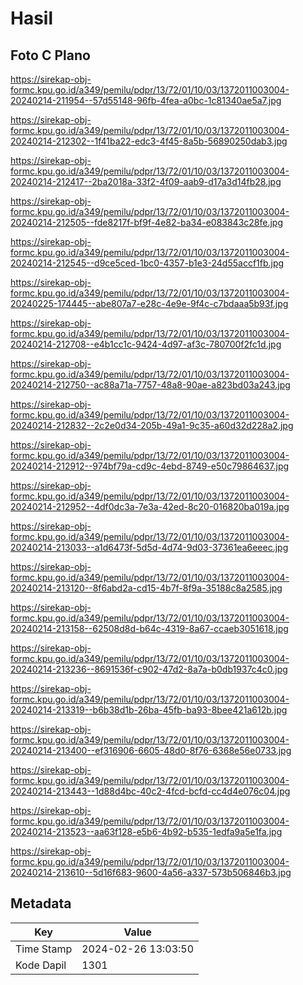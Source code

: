 # Hasil

## Foto C Plano

https://sirekap-obj-formc.kpu.go.id/a349/pemilu/pdpr/13/72/01/10/03/1372011003004-20240214-211954--57d55148-96fb-4fea-a0bc-1c81340ae5a7.jpg

https://sirekap-obj-formc.kpu.go.id/a349/pemilu/pdpr/13/72/01/10/03/1372011003004-20240214-212302--1f41ba22-edc3-4f45-8a5b-56890250dab3.jpg

https://sirekap-obj-formc.kpu.go.id/a349/pemilu/pdpr/13/72/01/10/03/1372011003004-20240214-212417--2ba2018a-33f2-4f09-aab9-d17a3d14fb28.jpg

https://sirekap-obj-formc.kpu.go.id/a349/pemilu/pdpr/13/72/01/10/03/1372011003004-20240214-212505--fde8217f-bf9f-4e82-ba34-e083843c28fe.jpg

https://sirekap-obj-formc.kpu.go.id/a349/pemilu/pdpr/13/72/01/10/03/1372011003004-20240214-212545--d9ce5ced-1bc0-4357-b1e3-24d55accf1fb.jpg

https://sirekap-obj-formc.kpu.go.id/a349/pemilu/pdpr/13/72/01/10/03/1372011003004-20240225-174445--abe807a7-e28c-4e9e-9f4c-c7bdaaa5b93f.jpg

https://sirekap-obj-formc.kpu.go.id/a349/pemilu/pdpr/13/72/01/10/03/1372011003004-20240214-212708--e4b1cc1c-9424-4d97-af3c-780700f2fc1d.jpg

https://sirekap-obj-formc.kpu.go.id/a349/pemilu/pdpr/13/72/01/10/03/1372011003004-20240214-212750--ac88a71a-7757-48a8-90ae-a823bd03a243.jpg

https://sirekap-obj-formc.kpu.go.id/a349/pemilu/pdpr/13/72/01/10/03/1372011003004-20240214-212832--2c2e0d34-205b-49a1-9c35-a60d32d228a2.jpg

https://sirekap-obj-formc.kpu.go.id/a349/pemilu/pdpr/13/72/01/10/03/1372011003004-20240214-212912--974bf79a-cd9c-4ebd-8749-e50c79864637.jpg

https://sirekap-obj-formc.kpu.go.id/a349/pemilu/pdpr/13/72/01/10/03/1372011003004-20240214-212952--4df0dc3a-7e3a-42ed-8c20-016820ba019a.jpg

https://sirekap-obj-formc.kpu.go.id/a349/pemilu/pdpr/13/72/01/10/03/1372011003004-20240214-213033--a1d6473f-5d5d-4d74-9d03-37361ea6eeec.jpg

https://sirekap-obj-formc.kpu.go.id/a349/pemilu/pdpr/13/72/01/10/03/1372011003004-20240214-213120--8f6abd2a-cd15-4b7f-8f9a-35188c8a2585.jpg

https://sirekap-obj-formc.kpu.go.id/a349/pemilu/pdpr/13/72/01/10/03/1372011003004-20240214-213158--62508d8d-b64c-4319-8a67-ccaeb3051618.jpg

https://sirekap-obj-formc.kpu.go.id/a349/pemilu/pdpr/13/72/01/10/03/1372011003004-20240214-213236--8691536f-c902-47d2-8a7a-b0db1937c4c0.jpg

https://sirekap-obj-formc.kpu.go.id/a349/pemilu/pdpr/13/72/01/10/03/1372011003004-20240214-213319--b6b38d1b-26ba-45fb-ba93-8bee421a612b.jpg

https://sirekap-obj-formc.kpu.go.id/a349/pemilu/pdpr/13/72/01/10/03/1372011003004-20240214-213400--ef316906-6605-48d0-8f76-6368e56e0733.jpg

https://sirekap-obj-formc.kpu.go.id/a349/pemilu/pdpr/13/72/01/10/03/1372011003004-20240214-213443--1d88d4bc-40c2-4fcd-bcfd-cc4d4e076c04.jpg

https://sirekap-obj-formc.kpu.go.id/a349/pemilu/pdpr/13/72/01/10/03/1372011003004-20240214-213523--aa63f128-e5b6-4b92-b535-1edfa9a5e1fa.jpg

https://sirekap-obj-formc.kpu.go.id/a349/pemilu/pdpr/13/72/01/10/03/1372011003004-20240214-213610--5d16f683-9600-4a56-a337-573b506846b3.jpg


## Metadata

| Key        | Value               |
| ---------- | ------------------- |
| Time Stamp | 2024-02-26 13:03:50 |
| Kode Dapil | 1301                |



